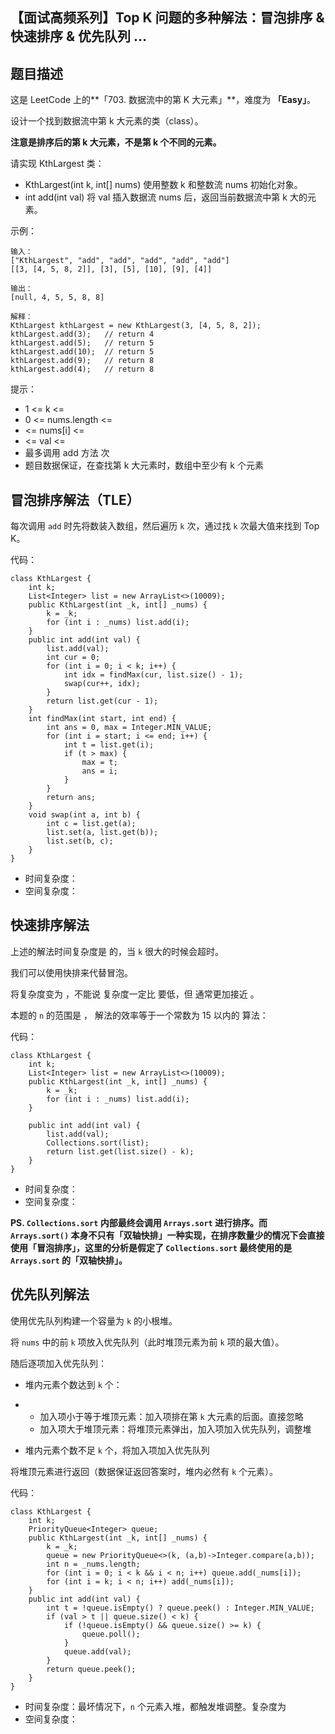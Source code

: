 ## 【面试高频系列】Top K 问题的多种解法：冒泡排序 & 快速排序 & 优先队列 ...

## 题目描述

这是 LeetCode 上的**「703. 数据流中的第 K 大元素」**，难度为 **「Easy」**。

设计一个找到数据流中第 k 大元素的类（class）。

**注意是排序后的第 k 大元素，不是第 k 个不同的元素。**

请实现 KthLargest 类：

- KthLargest(int k, int[] nums) 使用整数 k 和整数流 nums 初始化对象。
- int add(int val) 将 val 插入数据流 nums 后，返回当前数据流中第 k 大的元素。

示例：

```
输入：
["KthLargest", "add", "add", "add", "add", "add"]
[[3, [4, 5, 8, 2]], [3], [5], [10], [9], [4]]

输出：
[null, 4, 5, 5, 8, 8]

解释：
KthLargest kthLargest = new KthLargest(3, [4, 5, 8, 2]);
kthLargest.add(3);   // return 4
kthLargest.add(5);   // return 5
kthLargest.add(10);  // return 5
kthLargest.add(9);   // return 8
kthLargest.add(4);   // return 8
```

提示：

- 1 <= k <=
- 0 <= nums.length <=
-  <= nums[i] <=
-  <= val <=
- 最多调用 add 方法  次
- 题目数据保证，在查找第 k 大元素时，数组中至少有 k 个元素

## 冒泡排序解法（TLE）

每次调用 `add` 时先将数装入数组，然后遍历 `k` 次，通过找 `k` 次最大值来找到 Top K。

代码：

```
class KthLargest {
    int k;
    List<Integer> list = new ArrayList<>(10009);
    public KthLargest(int _k, int[] _nums) {
        k = _k;
        for (int i : _nums) list.add(i);
    }
    public int add(int val) {
        list.add(val);
        int cur = 0;
        for (int i = 0; i < k; i++) {
            int idx = findMax(cur, list.size() - 1);
            swap(cur++, idx);
        }
        return list.get(cur - 1); 
    }
    int findMax(int start, int end) {
        int ans = 0, max = Integer.MIN_VALUE;
        for (int i = start; i <= end; i++) {
            int t = list.get(i);
            if (t > max) {
                max = t;
                ans = i;
            }
        }
        return ans;
    }
    void swap(int a, int b) {
        int c = list.get(a);
        list.set(a, list.get(b));
        list.set(b, c);
    }
}
```

- 时间复杂度：
- 空间复杂度：

## 快速排序解法

上述的解法时间复杂度是  的，当 `k` 很大的时候会超时。

我们可以使用快排来代替冒泡。

将复杂度变为 ，不能说  复杂度一定比  要低，但  通常更加接近 。

本题的 `n` 的范围是 ， 解法的效率等于一个常数为 15 以内的  算法：

代码：

```
class KthLargest {
    int k;
    List<Integer> list = new ArrayList<>(10009);
    public KthLargest(int _k, int[] _nums) {
        k = _k;
        for (int i : _nums) list.add(i);
    }
    
    public int add(int val) {
        list.add(val);
        Collections.sort(list);
        return list.get(list.size() - k);
    }
}
```

- 时间复杂度：
- 空间复杂度：

**PS. `Collections.sort` 内部最终会调用 `Arrays.sort` 进行排序。而 `Arrays.sort()` 本身不只有「双轴快排」一种实现，在排序数量少的情况下会直接使用「冒泡排序」，这里的分析是假定了 `Collections.sort` 最终使用的是 `Arrays.sort` 的「双轴快排」。**

## 优先队列解法

使用优先队列构建一个容量为 `k` 的小根堆。

将 `nums` 中的前 `k` 项放入优先队列（此时堆顶元素为前 `k` 项的最大值）。

随后逐项加入优先队列：

- 堆内元素个数达到 `k` 个：

- - 加入项小于等于堆顶元素：加入项排在第 `k` 大元素的后面。直接忽略
  - 加入项大于堆顶元素：将堆顶元素弹出，加入项加入优先队列，调整堆

- 堆内元素个数不足 `k` 个，将加入项加入优先队列

将堆顶元素进行返回（数据保证返回答案时，堆内必然有 `k` 个元素）。

代码：

```
class KthLargest {
    int k;
    PriorityQueue<Integer> queue;
    public KthLargest(int _k, int[] _nums) {
        k = _k;
        queue = new PriorityQueue<>(k, (a,b)->Integer.compare(a,b));
        int n = _nums.length;
        for (int i = 0; i < k && i < n; i++) queue.add(_nums[i]);
        for (int i = k; i < n; i++) add(_nums[i]);
    }
    public int add(int val) {
        int t = !queue.isEmpty() ? queue.peek() : Integer.MIN_VALUE;
        if (val > t || queue.size() < k) {
            if (!queue.isEmpty() && queue.size() >= k) {
                queue.poll();
            }
            queue.add(val);
        }
        return queue.peek();
    }
}
```

- 时间复杂度：最坏情况下，`n` 个元素入堆，都触发堆调整。复杂度为
- 空间复杂度：

